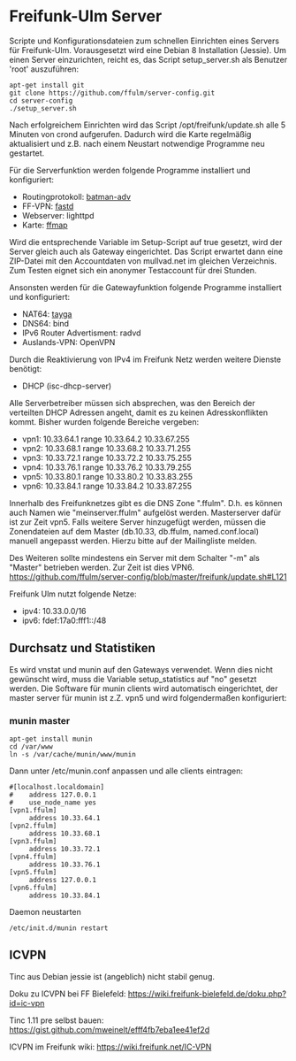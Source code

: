 Freifunk-Ulm Server
===============

Scripte und Konfigurationsdateien zum schnellen Einrichten eines Servers für Freifunk-Ulm.
Vorausgesetzt wird eine Debian 8 Installation (Jessie).
Um einen Server einzurichten, reicht es, das Script setup_server.sh als Benutzer 'root' auszuführen:

```
apt-get install git
git clone https://github.com/ffulm/server-config.git
cd server-config
./setup_server.sh
```

Nach erfolgreichem Einrichten wird das Script /opt/freifunk/update.sh alle 5 Minuten
von crond aufgerufen. Dadurch wird die Karte regelmäßig aktualisiert und z.B. nach
einem Neustart notwendige Programme neu gestartet.

Für die Serverfunktion werden folgende Programme installiert und konfiguriert:

 * Routingprotokoll: [batman-adv](http://www.open-mesh.org/projects/batman-adv/wiki)
 * FF-VPN: [fastd](https://projects.universe-factory.net/projects/fastd/wiki)
 * Webserver: lighttpd
 * Karte: [ffmap](https://github.com/ffnord/ffmap-d3)

Wird die entsprechende Variable im Setup-Script auf true gesetzt, wird der Server gleich auch
als Gateway eingerichtet. Das Script erwartet dann eine ZIP-Datei mit den Accountdaten
von mullvad.net im gleichen Verzeichnis. Zum Testen eignet sich ein anonymer Testaccount
für drei Stunden.

Ansonsten werden für die Gatewayfunktion folgende Programme installiert und konfiguriert:

 * NAT64: [tayga](http://www.litech.org/tayga/)
 * DNS64: bind
 * IPv6 Router Advertisment: radvd
 * Auslands-VPN: OpenVPN

Durch die Reaktivierung von IPv4 im Freifunk Netz werden weitere Dienste benötigt:
 * DHCP (isc-dhcp-server)

Alle Serverbetreiber müssen sich absprechen, was den Bereich der verteilten DHCP Adressen angeht, damit es zu keinen Adresskonflikten kommt. Bisher wurden folgende Bereiche vergeben:

 * vpn1: 10.33.64.1 range 10.33.64.2 10.33.67.255
 * vpn2: 10.33.68.1 range 10.33.68.2 10.33.71.255
 * vpn3: 10.33.72.1 range 10.33.72.2 10.33.75.255
 * vpn4: 10.33.76.1 range 10.33.76.2 10.33.79.255
 * vpn5: 10.33.80.1 range 10.33.80.2 10.33.83.255
 * vpn6: 10.33.84.1 range 10.33.84.2 10.33.87.255
 
Innerhalb des Freifunknetzes gibt es die DNS Zone ".ffulm". D.h. es können auch Namen wie "meinserver.ffulm" aufgelöst werden. Masterserver dafür ist zur Zeit vpn5.
Falls weitere Server hinzugefügt werden, müssen die Zonendateien auf dem Master (db.10.33, db.ffulm, named.conf.local) manuell angepasst werden. Hierzu bitte auf der Mailingliste melden.

Des Weiteren sollte mindestens ein Server mit dem Schalter "-m" als "Master" betrieben werden. Zur Zeit ist dies VPN6.
https://github.com/ffulm/server-config/blob/master/freifunk/update.sh#L121

Freifunk Ulm nutzt folgende Netze:
 * ipv4: 10.33.0.0/16
 * ipv6: fdef:17a0:fff1::/48
 
Durchsatz und Statistiken
-----
Es wird vnstat und munin auf den Gateways verwendet. Wenn dies nicht gewünscht wird, muss die Variable setup_statistics auf "no" gesetzt werden. Die Software für munin clients wird automatisch eingerichtet, der master server für munin ist z.Z. vpn5 und wird folgendermaßen konfiguriert:

### munin master
```
apt-get install munin
cd /var/www
ln -s /var/cache/munin/www/munin
```
Dann unter /etc/munin.conf anpassen und alle clients eintragen:
```
#[localhost.localdomain]
#    address 127.0.0.1
#    use_node_name yes
[vpn1.ffulm]
     address 10.33.64.1
[vpn2.ffulm]
     address 10.33.68.1
[vpn3.ffulm]
     address 10.33.72.1
[vpn4.ffulm]
     address 10.33.76.1
[vpn5.ffulm]
     address 127.0.0.1
[vpn6.ffulm]
     address 10.33.84.1
```
Daemon neustarten
```
/etc/init.d/munin restart
```

ICVPN
-----

Tinc aus Debian jessie ist (angeblich) nicht stabil genug.

Doku zu ICVPN bei FF Bielefeld:
https://wiki.freifunk-bielefeld.de/doku.php?id=ic-vpn

Tinc 1.11 pre selbst bauen:
https://gist.github.com/mweinelt/efff4fb7eba1ee41ef2d

ICVPN im Freifunk wiki:
https://wiki.freifunk.net/IC-VPN
